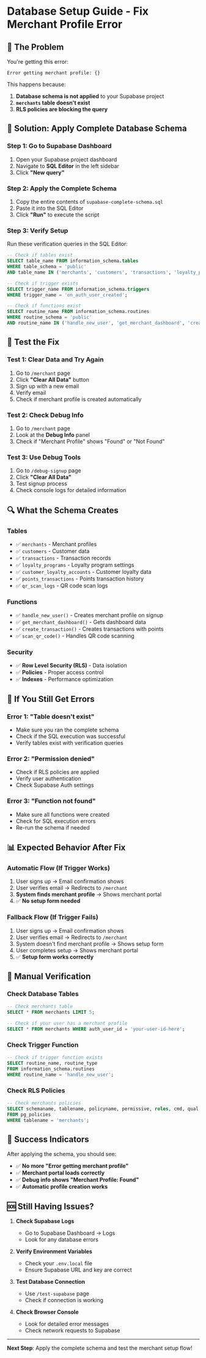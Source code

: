 # Database Setup Guide - Fix Merchant Profile Error

## 🚨 **The Problem**

You're getting this error:
```
Error getting merchant profile: {}
```

This happens because:
1. **Database schema is not applied** to your Supabase project
2. **`merchants` table doesn't exist**
3. **RLS policies are blocking the query**

## 🔧 **Solution: Apply Complete Database Schema**

### **Step 1: Go to Supabase Dashboard**
1. Open your Supabase project dashboard
2. Navigate to **SQL Editor** in the left sidebar
3. Click **"New query"**

### **Step 2: Apply the Complete Schema**
1. Copy the entire contents of `supabase-complete-schema.sql`
2. Paste it into the SQL Editor
3. Click **"Run"** to execute the script

### **Step 3: Verify Setup**
Run these verification queries in the SQL Editor:

```sql
-- Check if tables exist
SELECT table_name FROM information_schema.tables 
WHERE table_schema = 'public' 
AND table_name IN ('merchants', 'customers', 'transactions', 'loyalty_programs');

-- Check if trigger exists
SELECT trigger_name FROM information_schema.triggers 
WHERE trigger_name = 'on_auth_user_created';

-- Check if functions exist
SELECT routine_name FROM information_schema.routines 
WHERE routine_schema = 'public' 
AND routine_name IN ('handle_new_user', 'get_merchant_dashboard', 'create_transaction', 'scan_qr_code');
```

## 🧪 **Test the Fix**

### **Test 1: Clear Data and Try Again**
1. Go to `/merchant` page
2. Click **"Clear All Data"** button
3. Sign up with a new email
4. Verify email
5. Check if merchant profile is created automatically

### **Test 2: Check Debug Info**
1. Go to `/merchant` page
2. Look at the **Debug Info** panel
3. Check if "Merchant Profile" shows "Found" or "Not Found"

### **Test 3: Use Debug Tools**
1. Go to `/debug-signup` page
2. Click **"Clear All Data"**
3. Test signup process
4. Check console logs for detailed information

## 🔍 **What the Schema Creates**

### **Tables**
- ✅ `merchants` - Merchant profiles
- ✅ `customers` - Customer data
- ✅ `transactions` - Transaction records
- ✅ `loyalty_programs` - Loyalty program settings
- ✅ `customer_loyalty_accounts` - Customer loyalty data
- ✅ `points_transactions` - Points transaction history
- ✅ `qr_scan_logs` - QR code scan logs

### **Functions**
- ✅ `handle_new_user()` - Creates merchant profile on signup
- ✅ `get_merchant_dashboard()` - Gets dashboard data
- ✅ `create_transaction()` - Creates transactions with points
- ✅ `scan_qr_code()` - Handles QR code scanning

### **Security**
- ✅ **Row Level Security (RLS)** - Data isolation
- ✅ **Policies** - Proper access control
- ✅ **Indexes** - Performance optimization

## 🚨 **If You Still Get Errors**

### **Error 1: "Table doesn't exist"**
- Make sure you ran the complete schema
- Check if the SQL execution was successful
- Verify tables exist with verification queries

### **Error 2: "Permission denied"**
- Check if RLS policies are applied
- Verify user authentication
- Check Supabase Auth settings

### **Error 3: "Function not found"**
- Make sure all functions were created
- Check for SQL execution errors
- Re-run the schema if needed

## 📊 **Expected Behavior After Fix**

### **Automatic Flow (If Trigger Works)**
1. User signs up → Email confirmation shows
2. User verifies email → Redirects to `/merchant`
3. **System finds merchant profile** → Shows merchant portal
4. ✅ **No setup form needed**

### **Fallback Flow (If Trigger Fails)**
1. User signs up → Email confirmation shows
2. User verifies email → Redirects to `/merchant`
3. System doesn't find merchant profile → Shows setup form
4. User completes setup → Shows merchant portal
5. ✅ **Setup form works correctly**

## 🔧 **Manual Verification**

### **Check Database Tables**
```sql
-- Check merchants table
SELECT * FROM merchants LIMIT 5;

-- Check if your user has a merchant profile
SELECT * FROM merchants WHERE auth_user_id = 'your-user-id-here';
```

### **Check Trigger Function**
```sql
-- Check if trigger function exists
SELECT routine_name, routine_type 
FROM information_schema.routines 
WHERE routine_name = 'handle_new_user';
```

### **Check RLS Policies**
```sql
-- Check merchants policies
SELECT schemaname, tablename, policyname, permissive, roles, cmd, qual 
FROM pg_policies 
WHERE tablename = 'merchants';
```

## 🎯 **Success Indicators**

After applying the schema, you should see:
- ✅ **No more "Error getting merchant profile"**
- ✅ **Merchant portal loads correctly**
- ✅ **Debug info shows "Merchant Profile: Found"**
- ✅ **Automatic profile creation works**

## 🆘 **Still Having Issues?**

1. **Check Supabase Logs**
   - Go to Supabase Dashboard → Logs
   - Look for any database errors

2. **Verify Environment Variables**
   - Check your `.env.local` file
   - Ensure Supabase URL and key are correct

3. **Test Database Connection**
   - Use `/test-supabase` page
   - Check if connection is working

4. **Check Browser Console**
   - Look for detailed error messages
   - Check network requests to Supabase

---

**Next Step**: Apply the complete schema and test the merchant setup flow!
